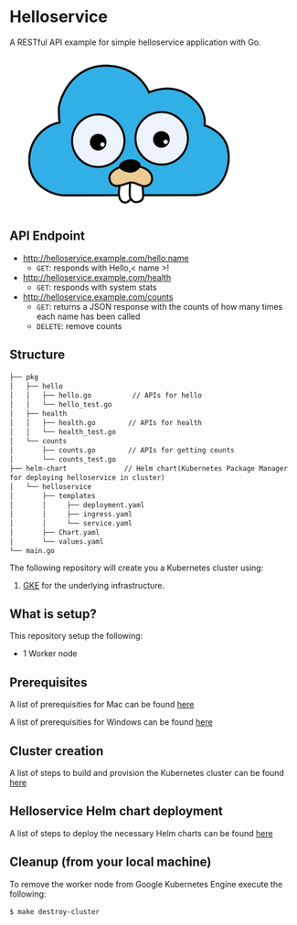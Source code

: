 # Helloservice

A RESTful API example for simple helloservice application with Go.

![Helloservice!](img/GO-GKE.png)

## API Endpoint
- http://helloservice.example.com/hello:name
    - `GET`: responds with Hello,< name >!
- http://helloservice.example.com/health
    - `GET`: responds with system stats
- http://helloservice.example.com/counts
    - `GET`: returns a JSON response with the counts of how many times each name has been called
    - `DELETE`: remove counts

## Structure
```
├── pkg
│   ├── hello          
│   │   ├── hello.go          // APIs for hello
│   │   └── hello_test.go     
│   ├── health
│   │   ├── health.go        // APIs for health
│   │   └── health_test.go 
│   └── counts
│       ├── counts.go        // APIs for getting counts
│       └── counts_test.go 
├── helm-chart              // Helm chart(Kubernetes Package Manager for deploying helloservice in cluster)
│   └── helloservice
│       ├── templates
│       │     ├── deployment.yaml
│       │     ├── ingress.yaml
│       │     └── service.yaml 
│       ├── Chart.yaml
│       └── values.yaml       
└── main.go
```

The following repository will create you a Kubernetes cluster using:

1. [GKE](https://console.cloud.google.com) for the underlying infrastructure.

## What is setup? 
 
 This repository setup the following:
 
 - 1 Worker node

## Prerequisites

A list of prerequisities for Mac can be found [here](docs/1.mac-prerequisites.md)

A list of prerequisities for Windows can be found [here](docs/2.windows-prerequisites.md)

## Cluster creation

A list of steps to build and provision the Kubernetes cluster can be found [here](docs/3.create-cluster.md)

## Helloservice Helm chart deployment

A list of steps to deploy the necessary Helm charts can be found [here](docs/4.deploy-helloservice.md)

## Cleanup (from your local machine)

To remove the worker node from Google Kubernetes Engine execute the following:

```
$ make destroy-cluster
```